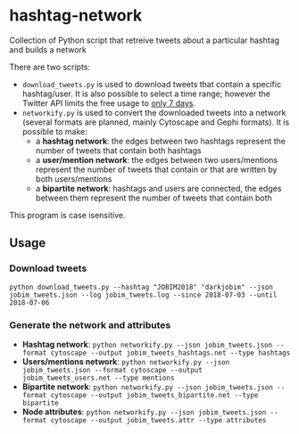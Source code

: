 # hashtag-network
Collection of Python script that retreive tweets about a particular hashtag and builds a network

There are two scripts:

- `download_tweets.py` is used to download tweets that contain a specific hashtag/user. It is also possible to select a time range; however the Twitter API limits the free usage to [only 7 days](https://developer.twitter.com/en/docs/tweets/search/overview/standard).
- `networkify.py` is used to convert the downloaded tweets into a network (several formats are planned, mainly Cytoscape and Gephi formats). It is possible to make:
	- a **hashtag network**: the edges between two hashtags represent the number of tweets that contain both hashtags
	- a **user/mention network**: the edges between two users/mentions represent the number of tweets that contain or that are written by both users/mentions
	- a **bipartite network**: hashtags and users are connected, the edges between them represent the number of tweets that contain both

This program is case isensitive.

## Usage
### Download tweets
`python download_tweets.py --hashtag "JOBIM2018" "darkjobim" --json jobim_tweets.json --log jobim_tweets.log --since 2018-07-03 --until 2018-07-06`

### Generate the network and attributes
- **Hashtag network**: `python networkify.py --json jobim_tweets.json --format cytoscape --output jobim_tweets_hashtags.net --type hashtags`
- **Users/mentions network**: `python networkify.py --json jobim_tweets.json --format cytoscape --output jobim_tweets_users.net --type mentions`
- **Bipartite network**: `python networkify.py --json jobim_tweets.json --format cytoscape --output jobim_tweets_bipartite.net --type bipartite`
- **Node attributes**: `python networkify.py --json jobim_tweets.json --format cytoscape --output jobim_tweets.attr --type attributes`
